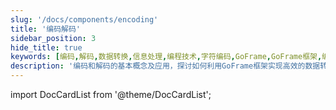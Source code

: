 ```yaml
---
slug: '/docs/components/encoding'
title: '编码解码'
sidebar_position: 3
hide_title: true
keywords: [编码,解码,数据转换,信息处理,编程技术,字符编码,GoFrame,GoFrame框架,编码标准,数据压缩]
description: '编码和解码的基本概念及应用，探讨如何利用GoFrame框架实现高效的数据转换与信息处理。涵盖了各种编码标准及其在编程技术中的实际应用，帮助开发者掌握字符编码和数据压缩的技巧。'
---
```


import DocCardList from '@theme/DocCardList';

<DocCardList />